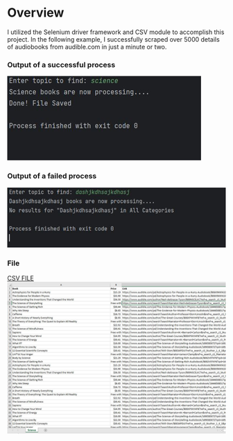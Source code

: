 <h1>Overview</h1>

<h>I utilized the Selenium driver framework and CSV module  to accomplish this project. In the following example, I successfully scraped over 5000 details of audiobooks from audible.com in just a minute or two. </h4>

<h3>Output of a successful process</h3>
<img src="img/1.JPG">
<h3>Output of a failed process</h3>
<img src="img/2.JPG">
<h3>File</h3>
<a href="https://github.com/remarkeyable/100-Days-of-Code-The-Complete-Python-Pro-Bootcamp/blob/main/Day%2092/Science.csv"> CSV FILE </a>
<br>
<img src="img/output.JPG">

